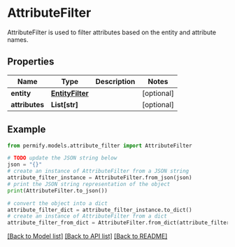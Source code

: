 # AttributeFilter

AttributeFilter is used to filter attributes based on the entity and attribute names.

## Properties

Name | Type | Description | Notes
------------ | ------------- | ------------- | -------------
**entity** | [**EntityFilter**](EntityFilter.md) |  | [optional] 
**attributes** | **List[str]** |  | [optional] 

## Example

```python
from permify.models.attribute_filter import AttributeFilter

# TODO update the JSON string below
json = "{}"
# create an instance of AttributeFilter from a JSON string
attribute_filter_instance = AttributeFilter.from_json(json)
# print the JSON string representation of the object
print(AttributeFilter.to_json())

# convert the object into a dict
attribute_filter_dict = attribute_filter_instance.to_dict()
# create an instance of AttributeFilter from a dict
attribute_filter_from_dict = AttributeFilter.from_dict(attribute_filter_dict)
```
[[Back to Model list]](../README.md#documentation-for-models) [[Back to API list]](../README.md#documentation-for-api-endpoints) [[Back to README]](../README.md)


